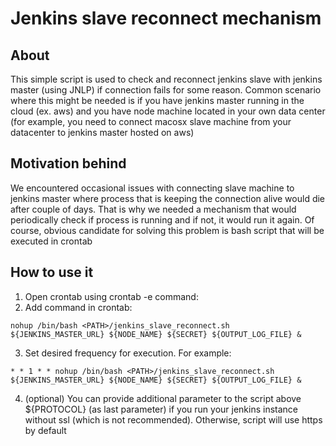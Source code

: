 # Jenkins slave reconnect mechanism

## About

This simple script is used to check and reconnect jenkins slave with jenkins master (using JNLP) if connection fails for some reason. Common scenario where this might be needed is if you have jenkins master running in the cloud (ex. aws) and you have node machine located in your own data center (for example, you need to connect macosx slave machine from your datacenter to jenkins master hosted on aws)

## Motivation behind

We encountered occasional issues with connecting slave machine to jenkins master where process that is keeping the connection alive would die after couple of days. That is why we needed a mechanism that would periodically check if process is running and if not, it would run it again. Of course, obvious candidate for solving this problem is bash script that will be executed in crontab

## How to use it

1. Open crontab using crontab -e command:
2. Add command in crontab: 
```
nohup /bin/bash <PATH>/jenkins_slave_reconnect.sh ${JENKINS_MASTER_URL} ${NODE_NAME} ${SECRET} ${OUTPUT_LOG_FILE} &
```
3. Set desired frequency for execution. For example:
```
* * 1 * * nohup /bin/bash <PATH>/jenkins_slave_reconnect.sh ${JENKINS_MASTER_URL} ${NODE_NAME} ${SECRET} ${OUTPUT_LOG_FILE} &
```
4. (optional) You can provide additional parameter to the script above ${PROTOCOL} (as last parameter) if you run your jenkins instance without ssl (which is not recommended). Otherwise, script will use https by default